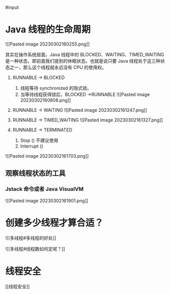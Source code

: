 #input 

# Java 线程的生命周期
![[Pasted image 20230302160255.png]]

其实在操作系统层面，Java 线程中的 BLOCKED、WAITING、TIMED_WAITING 是一种状态，即前面我们提到的休眠状态。也就是说只要 Java 线程处于这三种状态之一，那么这个线程就永远没有 CPU 的使用权。

1. RUNNABLE -> BLOCKED 
	1. 线程等待 synchronized 的隐式锁。
	2. 当等待线程获得锁后，BLOCKED ->RUNNABLE
![[Pasted image 20230302160808.png]]


2. RUNNABLE -> WAITING
![[Pasted image 20230302161247.png]]
3. RUNNABLE -> TIMED_WAITING
![[Pasted image 20230302161327.png]]


4. RUNNABLE -> TERMINATED
	1. Stop () 不建议使用
	2. Interrupt ()


![[Pasted image 20230302161703.png]]


## 观察线程状态的工具

### Jstack 命令或者 Java VisualVM

![[Pasted image 20230302161901.png]]






# 创建多少线程才算合适？

![[多线程#多线程的好处]]

![[多线程#线程数如何定呢？]] 


# 线程安全
[[线程安全]]
